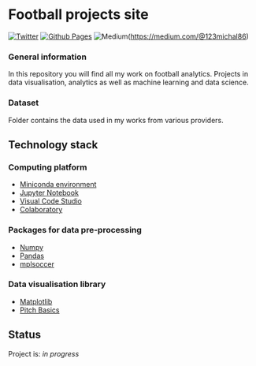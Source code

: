 # Football projects site

[![Twitter](https://img.shields.io/twitter/url/https/twitter.com/tossingdata.svg?style=social&label=Follow%20%40tossingdata)](https://twitter.com/tossingdata)
[![Github Pages](https://img.shields.io/badge/github%20pages-121013?style=for-the-badge&logo=github&logoColor=white)](https://github.com/MSI17819)
![Medium](https://img.shields.io/badge/Medium-12100E?style=for-the-badge&logo=medium&logoColor=white)(https://medium.com/@123michal86)

### General information
In this repository you will find all my work on football analytics. Projects in data visualisation, analytics as well as machine learning and data science. 

### Dataset
Folder contains the data used in my works from various providers.

## Technology stack

### Computing platform
- [Miniconda environment](https://docs.conda.io/en/latest/miniconda.html)
- [Jupyter Notebook](https://jupyter.org/)
- [Visual Code Studio](https://code.visualstudio.com/)
- [Colaboratory](https://colab.research.google.com/)

### Packages for data pre-processing
- [Numpy](https://numpy.org/)
- [Pandas](https://numpy.org/)
- [mplsoccer](https://mplsoccer.readthedocs.io/en/latest/#)

### Data visualisation library
- [Matplotlib](https://matplotlib.org/)
- [Pitch Basics](https://mplsoccer.readthedocs.io/en/latest/gallery/pitch_setup/plot_pitches.html)

## Status

Project is: _in progress_
